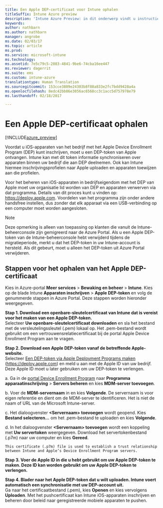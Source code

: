 ```yaml
---
title: Een Apple DEP-certificaat voor Intune ophalen
titleSuffix: Intune Azure preview
description: 'Intune Azure Preview: in dit onderwerp vindt u instructies voor het configureren en uploaden van een MDM-pushcertificaat, een vereiste voor het beheren van Apple-apparaten in Intune. '
keywords: 
author: nathbarn
ms.author: nathbarn
manager: angrobe
ms.date: 02/03/17
ms.topic: article
ms.prod: 
ms.service: microsoft-intune
ms.technology: 
ms.assetid: 7e5c79c5-2883-4841-9be6-74cba16ee447
ms.reviewer: dagerrit
ms.suite: ems
ms.custom: intune-azure
translationtype: Human Translation
ms.sourcegitcommit: 153cce3809e24303b8f88a833e2fc7bdd9428a4a
ms.openlocfilehash: 8edc42bb86e3856ac6568cc3c1acc5d757978e79
ms.lasthandoff: 02/18/2017

---
```


# <a name="get-an-apple-dep-certificate"></a>Een Apple DEP-certificaat ophalen

[!INCLUDE[azure_preview](../includes/azure_preview.md)]

Voordat u iOS-apparaten van het bedrijf met het Apple Device Enrollment Program (DEP) kunt inschrijven, moet u een DEP-token van Apple ontvangen. Intune kan met dit token informatie synchroniseren over apparaten binnen uw bedrijf die aan DEP deelnemen. Ook kan Intune hiermee inschrijvingsprofielen naar Apple uploaden en apparaten toewijzen aan die profielen.

Voor het beheren van iOS-apparaten in bedrijfseigendom met het DEP van Apple moet uw organisatie lid worden van DEP en apparaten verwerven via dat programma. Details van dit proces kunt u vinden op: https://deploy.apple.com. Voordelen van het programma zijn onder andere handsfree instellen, dus zonder dat elk apparaat via een USB-verbinding op een computer moet worden aangesloten.

> [!NOTE]
> Deze opmerking is alleen van toepassing op klanten die vanuit de Intune-beheerconsole zijn gemigreerd naar de Azure Portal. Als u een Apple DEP-token van de Intune-beheerconsole hebt verwijderd tijdens de migratieperiode, merkt u dat het DEP-token in uw Intune-account is hersteld. Als dit gebeurt, moet u alleen het DEP-token uit Azure Portal verwijderen.

## <a name="steps-to-get-the-apple-dep-certificate"></a>Stappen voor het ophalen van het Apple DEP-certificaat
Kies in Azure-portal **Meer services** > **Bewaking en beheer** > **Intune**. Kies op de blade Intune **Apparaten inschrijven** > **Apple DEP-token** en volg de genummerde stappen in Azure Portal. Deze stappen worden hieronder weergegeven.

**Stap 1. Download een openbare-sleutelcertificaat van Intune dat is vereist voor het maken van een Apple DEP-token.**<br>
Selecteer **Uw openbare-sleutelcertificaat downloaden** en sla het bestand met de versleutelingssleutel (.pem) lokaal op. Het .pem-bestand wordt gebruikt om een vertrouwensrelatiecertificaat bij de portal Apple Device Enrollment Program aan te vragen.

**Stap 2. Download een Apple DEP-token vanaf de betreffende Apple-website.**<br>
Selecteer [Een DEP-token via Apple Deployment Programs maken](https://deploy.apple.com) (https://deploy.apple.com) en meld u aan met de Apple ID van uw bedrijf. Deze Apple ID moet u later gebruiken om uw DEP-token te verlengen.

   a.  Ga in de [portal Device Enrollment Program](https://deploy.apple.com) naar **Programma apparaatinschrijving** &gt; **Servers beheren** en kies **MDM-server toevoegen**.

   b.  Voer de **MDM-servernaam** in en kies **Volgende**. De servernaam is voor eigen referentie en dient om de MDM-server te identificeren. Het is niet de naam of URL van de Microsoft Intune-server.

   c.  Het dialoogvenster **&lt;Servernaam&gt; toevoegen** wordt geopend. Kies **Bestand selecteren...** om het .pem-bestand te uploaden en kies **Volgende**.

   d.  In het dialoogvenster **&lt;Servernaam&gt; toevoegen** wordt een koppeling met **Uw servertoken** weergegeven. Download het servertokenbestand (.p7m) naar uw computer en kies **Gereed**.

    This certificate (.p7m) file is used to establish a trust relationship between Intune and Apple’s Device Enrollment Program servers.

**Stap 3. Voer de Apple ID in die u hebt gebruikt om uw Apple DEP-token te maken. Deze ID kan worden gebruikt om uw Apple DEP-token te verlengen.**

**Stap 4. Blader naar het Apple DEP-token dat u wilt uploaden. Intune voert automatisch een synchronisatie met uw DEP-account uit.**<br>
Ga naar het certificaatbestand (.pem), kies **Openen** en kies vervolgens **Uploaden**. Met het pushcertificaat kan Intune iOS-apparaten inschrijven en beheren door beleid naar geregistreerde mobiele apparaten te pushen.


